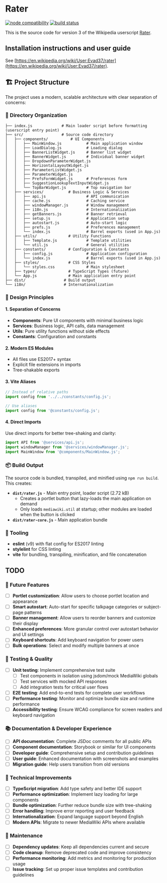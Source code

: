 # Rater

<a href="https://nodejs.org/en/about/previous-releases"><img src="https://img.shields.io/node/v/18.svg" alt="node compatibility"></a>
<a href="https://github.com/In1quity/rater/actions/workflows/ci.yml"><img src="https://github.com/In1quity/rater/actions/workflows/ci.yml/badge.svg?branch=master" alt="build status"></a>

This is the source code for version 3 of the Wikipedia userscript [Rater](https://en.wikipedia.org/wiki/User:Evad37/rater).

## Installation instructions and user guide
See [https://en.wikipedia.org/wiki/User:Evad37/rater](https://en.wikipedia.org/wiki/User:Evad37/rater).

## 🏗️ Project Structure

The project uses a modern, scalable architecture with clear separation of concerns:

### 📁 Directory Organization

```
├── index.js             # Main loader script before formatting (userscript entry point)
├── src/                 # Source code directory
│   ├── components/          # UI Components
│   │   ├── MainWindow.js           # Main application window
│   │   ├── LoadDialog.js           # Loading dialog
│   │   ├── BannerListWidget.js     # Banner list widget
│   │   ├── BannerWidget.js         # Individual banner widget
│   │   ├── DropdownParameterWidget.js
│   │   ├── HorizontalLayoutWidget.js
│   │   ├── ParameterListWidget.js
│   │   ├── ParameterWidget.js
│   │   ├── PrefsFormWidget.js      # Preferences form
│   │   ├── SuggestionLookupTextInputWidget.js
│   │   └── TopBarWidget.js         # Top navigation bar
│   ├── services/           # Business Logic & Services
│   │   ├── api.js                  # API communication
│   │   ├── cache.js                # Caching service
│   │   ├── windowManager.js        # Window management
│   │   ├── i18n.js                 # Internationalization
│   │   ├── getBanners.js           # Banner retrieval
│   │   ├── setup.js                # Application setup
│   │   ├── autostart.js            # Auto-start logic
│   │   ├── prefs.js                # Preferences management
│   │   └── index.js                # Barrel exports (used in App.js)
│   ├── utils/              # Utility Functions
│   │   ├── Template.js             # Template utilities
│   │   └── util.js                 # General utilities
│   ├── constants/          # Configuration & Constants
│   │   ├── config.js               # Application configuration
│   │   └── index.js                # Barrel exports (used in App.js)
│   ├── styles/             # CSS Styles
│   │   └── styles.css              # Main stylesheet
│   ├── types/              # TypeScript Types (future)
│   └── App.js              # Main application entry point
├── dist/                 # Build output
└── i18n/                 # Internationalization
```

### 🎯 Design Principles

#### 1. **Separation of Concerns**
- **Components**: Pure UI components with minimal business logic
- **Services**: Business logic, API calls, data management
- **Utils**: Pure utility functions without side effects
- **Constants**: Configuration and constants

#### 2. **Modern ES Modules**
- All files use ES2017+ syntax
- Explicit file extensions in imports
- Tree-shakable exports

#### 3. **Vite Aliases**
```javascript
// Instead of relative paths
import config from '../../constants/config.js';

// Use aliases
import config from '@constants/config.js';
```

#### 4. **Direct Imports**
Use direct imports for better tree-shaking and clarity:
```javascript
import API from '@services/api.js';
import windowManager from '@services/windowManager.js';
import MainWindow from '@components/MainWindow.js';
```

### 📦 Build Output

The source code is bundled, transpiled, and minified using `npm run build`. This creates:

- **`dist/rater.js`** - Main entry point, loader script (2.72 kB)
  - Creates a portlet button that lazy-loads the main application on demand
  - Only loads `mediawiki.util` at startup; other modules are loaded when the button is clicked
- **`dist/rater-core.js`** - Main application bundle

### 🔧 Tooling
- **eslint** (v9) with flat config for ES2017 linting
- **stylelint** for CSS linting
- **vite** for bundling, transpiling, minification, and file concatenation

## TODO

### 🚀 Future Features
- [ ] **Portlet customization**: Allow users to choose portlet location and appearance
- [ ] **Smart autostart**: Auto-start for specific talkpage categories or subject-page patterns
- [ ] **Banner management**: Allow users to reorder banners and customize their display
- [ ] **Enhanced preferences**: More granular control over autostart behavior and UI settings
- [ ] **Keyboard shortcuts**: Add keyboard navigation for power users
- [ ] **Bulk operations**: Select and modify multiple banners at once

### 🧪 Testing & Quality
- [ ] **Unit testing**: Implement comprehensive test suite
  - [ ] Test components in isolation using jsdom/mock MediaWiki globals
  - [ ] Test services with mocked API responses
  - [ ] Add integration tests for critical user flows
- [ ] **E2E testing**: Add end-to-end tests for complete user workflows
- [ ] **Performance testing**: Monitor and optimize bundle size and runtime performance
- [ ] **Accessibility testing**: Ensure WCAG compliance for screen readers and keyboard navigation

### 📚 Documentation & Developer Experience
- [ ] **API documentation**: Complete JSDoc comments for all public APIs
- [ ] **Component documentation**: Storybook or similar for UI components
- [ ] **Developer guide**: Comprehensive setup and contribution guidelines
- [ ] **User guide**: Enhanced documentation with screenshots and examples
- [ ] **Migration guide**: Help users transition from old versions

### 🔧 Technical Improvements
- [ ] **TypeScript migration**: Add type safety and better IDE support
- [ ] **Performance optimization**: Implement lazy loading for large components
- [ ] **Bundle optimization**: Further reduce bundle size with tree-shaking
- [ ] **Error handling**: Improve error reporting and user feedback
- [ ] **Internationalization**: Expand language support beyond English
- [ ] **Modern APIs**: Migrate to newer MediaWiki APIs where available

### 🐛 Maintenance
- [ ] **Dependency updates**: Keep all dependencies current and secure
- [ ] **Code cleanup**: Remove deprecated code and improve consistency
- [ ] **Performance monitoring**: Add metrics and monitoring for production usage
- [ ] **Issue tracking**: Set up proper issue templates and contribution guidelines

